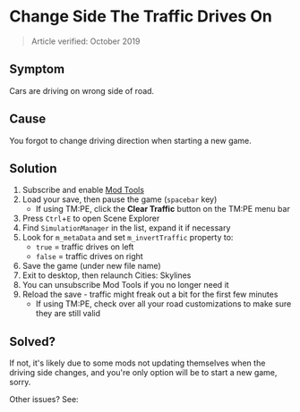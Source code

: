 # Change Side The Traffic Drives On

> Article verified: October 2019

## Symptom

Cars are driving on wrong side of road.

## Cause

You forgot to change driving direction when starting a new game.

## Solution

1. Subscribe and enable [Mod Tools](https://steamcommunity.com/sharedfiles/filedetails/?id=450877484)
2. Load your save, then pause the game (`spacebar` key)
    * If using TM:PE, click the **Clear Traffic** button on the TM:PE menu bar
3. Press `Ctrl`+`E` to open Scene Explorer
4. Find `SimulationManager` in the list, expand it if necessary
5. Look for `m_metaData` and set `m_invertTraffic` property to:
    * `true` = traffic drives on left
    * `false` = traffic drives on right
6. Save the game (under new file name)
7. Exit to desktop, then relaunch Cities: Skylines
8. You can unsubscribe Mod Tools if you no longer need it
9. Reload the save - traffic might freak out a bit for the first few minutes
    * If using TM:PE, check over all your road customizations to make sure they are still valid

## Solved?

If not, it's likely due to some mods not updating themselves when the driving side changes, and you're only option will
be to start a new game, sorry.

Other issues? See: [](Troubleshooting.md)